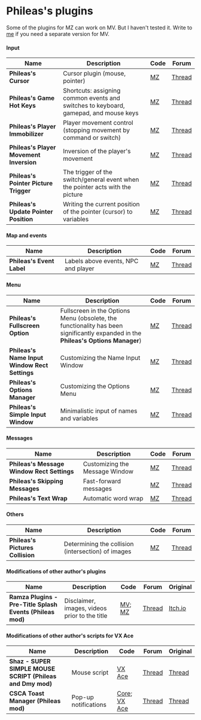 # Phileas's plugins

Some of the plugins for MZ can work on MV. But I haven't tested it. Write to [me](https://t.me/olekolegovich) if you need a separate version for MV.

#### Input
| Name | Description | Code | Forum |
| --- | --- | --- | --- |
| **Phileas's Cursor** | Cursor plugin (mouse, pointer) | [MZ](https://github.com/Oleg-Olegovich/phileas-public-plugins/blob/master/plugins/Phileas_Cursor.js) | [Thread](https://forums.rpgmakerweb.com/index.php?threads/mz-phileass-cursor-mz-cursor-customizer.160470/) |
| **Phileas's Game Hot Keys** | Shortcuts: assigning common events and switches to keyboard, gamepad, and mouse keys | [MZ](https://github.com/Oleg-Olegovich/phileas-public-plugins/blob/master/plugins/Phileas_GameHotKeys.js) | [Thread](https://forums.rpgmakerweb.com/index.php?threads/phileass-game-hot-keys-mz-hot-key-map-shortcuts-manager-customizer.159433/) |
| **Phileas's Player Immobilizer** | Player movement control (stopping movement by command or switch)  | [MZ](https://github.com/Oleg-Olegovich/phileas-public-plugins/blob/master/plugins/Phileas_PlayerImmobilizer.js) | [Thread](https://forums.rpgmakerweb.com/index.php?threads/mz-phileass-player-immobilizer-mz-player-movement-manager-controller.158533/) |
| **Phileas's Player Movement Inversion** | Inversion of the player's movement | [MZ](https://github.com/Oleg-Olegovich/phileas-public-plugins/blob/master/plugins/Phileas_PlayerMovementInversion.js) | [Thread](https://forums.rpgmakerweb.com/index.php?threads/phileass-player-movement-inversion-mz-player-movement-manager-controller.160218/) |
| **Phileas's Pointer Picture Trigger** | The trigger of the switch/general event when the pointer acts with the picture  | [MZ](https://github.com/Oleg-Olegovich/phileas-public-plugins/blob/master/plugins/Phileas_PointerPictureTrigger.js) | [Thread](https://forums.rpgmakerweb.com/index.php?threads/mz-phileass-pointer-picture-trigger-triggering-of-the-switch-variable-common-event-by-picture.163793/) |
| **Phileas's Update Pointer Position** | Writing the current position of the pointer (cursor) to variables | [MZ](https://github.com/Oleg-Olegovich/phileas-public-plugins/blob/master/plugins/Phileas_UpdatePointerPosition.js) | [Thread](https://rpgmakerunion.ru/thread/mz-phileass-update-pointer-position.343) |

#### Map and events
| Name | Description | Code | Forum |
| --- | --- | --- | --- |
| **Phileas's Event Label** | Labels above events, NPC and player  | [MZ](https://github.com/Oleg-Olegovich/phileas-public-plugins/blob/master/plugins/Phileas_EventLabel.js) | [Thread](https://forums.rpgmakerweb.com/index.php?threads/phileass-event-label-mz-event-label-label-above-the-events.158999/) |

#### Menu
| Name | Description | Code | Forum |
| --- | --- | --- | --- |
| **Phileas's Fullscreen Option** | Fullscreen in the Options Menu (obsolete, the functionality has been significantly expanded in the **Phileas's Options Manager**)  | [MZ](https://github.com/Oleg-Olegovich/phileas-public-plugins/blob/master/plugins/Phileas_FullscreenOption.js) | [Thread](https://forums.rpgmakerweb.com/index.php?threads/phileass-fullscreen-option-mz-fullscreen-toggle-option.158532/) |
| **Phileas's Name Input Window Rect Settings** | Customizing the Name Input Window  | [MZ](https://github.com/Oleg-Olegovich/phileas-public-plugins/blob/master/plugins/Phileas_NameInputWindowRectSettings.js) | [Thread](https://forums.rpgmakerweb.com/index.php?threads/phileas_nameinputwindowrectsettings-mz-name-input-window-customizer.160170/) |
| **Phileas's Options Manager** | Customizing the Options Menu  | [MZ](https://github.com/Oleg-Olegovich/phileas-public-plugins/blob/master/plugins/Phileas_OptionsManager.js) | [Thread](https://forums.rpgmakerweb.com/index.php?threads/phileass-options-manager-mz-options-menu-customizer.159642/) |
| **Phileas's Simple Input Window** | Minimalistic input of names and variables  | [MZ](https://github.com/Oleg-Olegovich/phileas-public-plugins/blob/master/plugins/Phileas_SimpleInputWindow.js) | [Thread](https://forums.rpgmakerweb.com/index.php?threads/phileass-simple-input-window.165542/) |

#### Messages
| Name | Description | Code | Forum |
| --- | --- | --- | --- |
| **Phileas's Message Window Rect Settings** | Customizing the Message Window  | [MZ](https://github.com/Oleg-Olegovich/phileas-public-plugins/blob/master/plugins/Phileas_MessageWindowRectSettings.js) | [Thread](https://forums.rpgmakerweb.com/index.php?threads/mz-phileass-message-window-rect-settings-mz-message-window-customizer.158531/) |
| **Phileas's Skipping Messages** | Fast-forward messages | [MZ](https://github.com/Oleg-Olegovich/phileas-public-plugins/blob/master/plugins/Phileas_SkippingMessages.js) | [Thread](https://forums.rpgmakerweb.com/index.php?threads/mz-phileass-skipping-messages-mz-skip-message-fast-forward-message.158530/) |
| **Phileas's Text Wrap** | Automatic word wrap  | [MZ](https://github.com/Oleg-Olegovich/phileas-public-plugins/blob/master/plugins/Phileas_TextWrap.js) | [Thread](https://forums.rpgmakerweb.com/index.php?threads/phileass-text-wrap-automatic-text-break-word-wrap-in-the-message.158894/) |

#### Others
| Name | Description | Code | Forum |
| --- | --- | --- | --- |
| **Phileas's Pictures Collision** | Determining the collision (intersection) of images  | [MZ](https://github.com/Oleg-Olegovich/phileas-public-plugins/blob/master/plugins/Phileas_PicturesCollision.js) | [Thread](https://forums.rpgmakerweb.com/index.php?threads/phileass-pictures-collision.166705/) |

#### Modifications of other author's plugins
| Name | Description | Code | Forum | Original |
| --- | --- | --- | --- | --- |
| **Ramza Plugins - Pre-Title Splash Events (Phileas mod)** | Disclaimer, images, videos prior to the title  | [MV](https://github.com/Oleg-Olegovich/phileas-public-plugins/blob/master/plugins/Ramza_PreTitleSplash_MV.js); [MZ](https://github.com/Oleg-Olegovich/phileas-public-plugins/blob/master/plugins/Ramza_PreTitleSplash_MZ.js) | [Thread](https://rpgmakerunion.ru/thread/mvmz-ramzapretitlesplash-phileas-mod.523) | [Itch.io](https://capnrammo.itch.io/mvmz-pre-title-splash-videos)

#### Modifications of other author's scripts for VX Ace
| Name | Description | Code | Forum | Original |
| --- | --- | --- | --- | --- |
| **Shaz - SUPER SIMPLE MOUSE SCRIPT (Phileas and Dmy mod)** | Mouse script  | [VX Ace](https://github.com/Oleg-Olegovich/phileas-public-plugins/blob/master/scripts/shaz_mouse.rb) | [Thread]([https://rpgmakerunion.ru/thread/mvmz-ramzapretitlesplash-phileas-mod.523](https://rpgmakerunion.ru/thread/vx-ace-fiks-skripta-myshi.297)) | [Thread](https://forums.rpgmakerweb.com/index.php?threads/super-simple-mouse-script.16520/) |
| **CSCA Toast Manager (Phileas mod)** | Pop-up notifications  | [Core](https://github.com/Oleg-Olegovich/phileas-public-plugins/blob/master/scripts/csca_core.rb); [VX Ace](https://github.com/Oleg-Olegovich/phileas-public-plugins/blob/master/scripts/csca_toast_manager.rb) | [Thread](https://rpgmakerunion.ru/thread/vx-ace-csca-toast-manager-remeyk.298) | [Thread](https://www.rpgmakercentral.com/topic/13960-csca-toast-manager/) |
